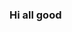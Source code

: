 ### Hi all good

<!--
**alcieledeandrade/alcieledeandrade** is a ✨ _special_ ✨ repository because its `README.md` (this file) appears on your GitHub profile.

- 🔭 atualmente, estou trabalhando em diarista...
- 🌱 atualmente, estou aprendendo a me aceitar da forma que sou...
- 👯 pretendo seguir no ramo de estética ou psicòlogia
- 🤔 prentendo procurar ajuda commo achar um emprego
- 💬 quais opçôes que mais ganha dinheiro
- 📫 tainaragomesdacruz53@gmail.com
- 😄 vou completar 16 anos...
- ⚡ pretendo ajudar minha familia
-->
